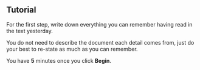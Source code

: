 ## Tutorial

For the first step, write down everything you can remember having read in the text yesterday.

You do not need to describe the document each detail comes from, just do your best to
re-state as much as you can remember. 

You have **5** minutes once you click **Begin**.